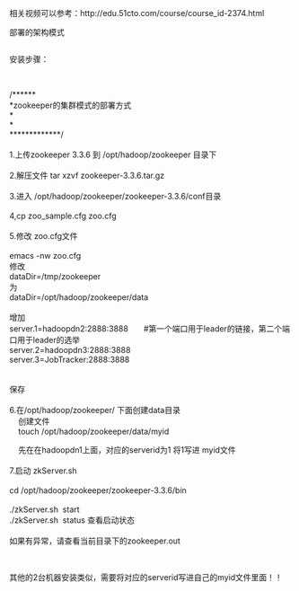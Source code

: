 <p>相关视频可以参考：http://edu.51cto.com/course/course_id-2374.html<br></p>
<p>部署的架构模式<br></p>
<p><img onload="if(this.width>650) this.width=650;" src="http://y.photo.qq.com/img?s=P5J4TjvoW&amp;l=y.jpg" alt=""></p>
<p>安装步骤：</p>
<p><br></p>
<p>/******<br>*zookeeper的集群模式的部署方式<br>*<br>*<br>*************/<br><br>1.上传zookeeper 3.3.6 到 /opt/hadoop/zookeeper 目录下<br><br>2.解压文件 tar xzvf zookeeper-3.3.6.tar.gz<br><br>3.进入 /opt/hadoop/zookeeper/zookeeper-3.3.6/conf目录<br><br>4,cp zoo_sample.cfg zoo.cfg <br><br>5.修改 zoo.cfg文件<br><br>emacs -nw zoo.cfg<br>修改<br>dataDir=/tmp/zookeeper <br>为<br>dataDir=/opt/hadoop/zookeeper/data<br><br>增加<br>server.1=hadoopdn2:2888:3888&nbsp;&nbsp;&nbsp;&nbsp;&nbsp;&nbsp; #第一个端口用于leader的链接，第二个端口用于leader的选举<br>server.2=hadoopdn3:2888:3888<br>server.3=JobTracker:2888:3888 <br><br><br>保存<br><br>6.在/opt/hadoop/zookeeper/ 下面创建data目录<br>&nbsp;&nbsp; &nbsp;创建文件<br>&nbsp;&nbsp; &nbsp;touch /opt/hadoop/zookeeper/data/myid</p>
<p>&nbsp;&nbsp;&nbsp; 先在在hadoopdn1上面，对应的serverid为1 将1写进 myid文件<br><br>7.启动 zkServer.sh<br><br>cd /opt/hadoop/zookeeper/zookeeper-3.3.6/bin<br><br>./zkServer.sh&nbsp; start<br>./zkServer.sh&nbsp; status 查看启动状态<br><br>如果有异常，请查看当前目录下的zookeeper.out</p>
<p><br></p>
<p>其他的2台机器安装类似，需要将对应的serverid写进自己的myid文件里面！！</p>
<p><br></p>
